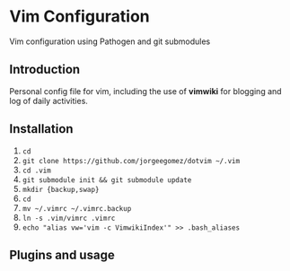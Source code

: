 # Vim Configuration

Vim configuration using Pathogen and git submodules

## Introduction

Personal config file for vim, including the use of **vimwiki** for blogging
and log of daily activities.

## Installation

1. `cd`
1. `git clone https://github.com/jorgeegomez/dotvim ~/.vim`
1. `cd .vim`
1. `git submodule init && git submodule update`
1. `mkdir {backup,swap}`
1. `cd`
1. `mv ~/.vimrc ~/.vimrc.backup`
1. `ln -s .vim/vimrc .vimrc`
1. `echo "alias vw='vim -c VimwikiIndex'" >> .bash_aliases`

## Plugins and usage
